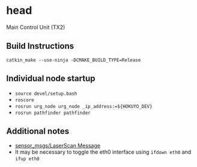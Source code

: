 # head
Main Control Unit (TX2)

## Build Instructions
```
catkin_make --use-ninja -DCMAKE_BUILD_TYPE=Release
```

## Individual node startup
- `source devel/setup.bash`
- `roscore`
- `rosrun urg_node urg_node _ip_address:=${HOKUYO_DEV}`
- `rosrun pathfinder pathfinder`

## Additional notes
- [sensor_msgs/LaserScan Message](http://docs.ros.org/en/api/sensor_msgs/html/msg/LaserScan.html)
- It may be necessary to toggle the eth0 interface using `ifdown eth0` and `ifup eth0`
